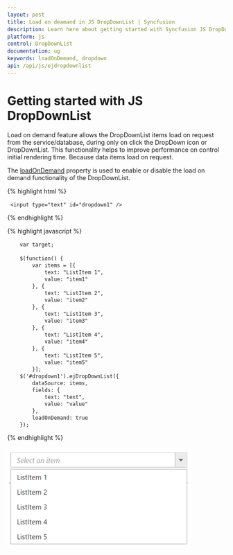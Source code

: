```yaml
---
layout: post
title: Load on deamand in JS DropDownList | Syncfusion 
description: Learn here about getting started with Syncfusion JS DropDownList control, its elements, and more.
platform: js
control: DropDownList
documentation: ug
keywords: loadOnDemand, dropdown
api: /api/js/ejdropdownlist
---
```


# Getting started with JS DropDownList

Load on demand feature allows the DropDownList items load on request from the service/database, during only on click the DropDown icon or DropDownList. This functionality helps to improve performance on control initial rendering time. Because data items load on request. 

The [loadOnDemand](https://help.syncfusion.com/api/js/ejdropdownlist#members:loadOnDemand) property is used to enable or disable the load on demand functionality of the DropDownList.

{% highlight html %}

     <input type="text" id="dropdown1" />
     
{% endhighlight %}

{% highlight javascript %}
  
        var target;
        
		$(function() { 
            var items = [{
                text: "ListItem 1",
                value: "item1"
            }, {
                text: "ListItem 2",
                value: "item2"
            }, {
                text: "ListItem 3",
                value: "item3"
            }, {
                text: "ListItem 4",
                value: "item4"
            }, {
                text: "ListItem 5",
                value: "item5"
            }];
        $('#dropdown1').ejDropDownList({
            dataSource: items,
            fields: {
                text: "text",
                value: "value"
            },
            loadOnDemand: true
        });
        
       

{% endhighlight %}

![JS DropDownList LoadOnDemand](LoadOnDemand_images/loadondemand.png)
